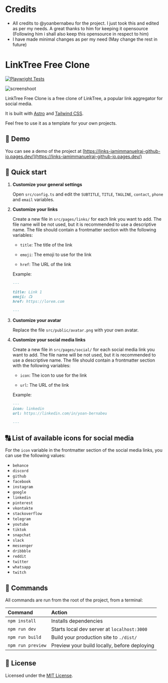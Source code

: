 # Credits
- All credits to @yoanbernabeu for the project. I just took this and edited as per my needs. A great thanks to him for keeping it opensource (Following him i shall also keep this opensource in respect to him)
- I have made minimal changes as per my need (May change the rest in future)

# LinkTree Free Clone

[![Playwright Tests](https://github.com/iamimmanuelraj/links.iamimmanuelraj.github.io/actions/workflows/playwright.yml/badge.svg)](https://github.com/iamimmanuelraj/links.iamimmanuelraj.github.io/actions/workflows/playwright.yml)

![screenshoot](readme.png)

LinkTree Free Clone is a free clone of LinkTree, a popular link aggregator for social media. 

It is built with [Astro](https://astro.build) and [Tailwind CSS](https://tailwindcss.com).

Feel free to use it as a template for your own projects.

## 👀 Demo

You can see a demo of the project at [https://links-iamimmanuelraj-github-io.pages.dev/](https://links-iamimmanuelraj-github-io.pages.dev/)

## 🚀 Quick start

1. **Customize your general settings**

   Open `src/config.ts` and edit the `SUBTITLE`, `TITLE`, `TAGLINE`, `contact`, `phone` and `email` variables.

2. **Customize your links**

    Create a new file in `src/pages/links/` for each link you want to add.
    The file name will be not used, but it is recommended to use a descriptive name.
    The file should contain a frontmatter section with the following variables:
    
    * `title`: The title of the link
    
    * `emoji`: The emoji to use for the link
    
    * `href`: The URL of the link

    Example:
    
    ```md
    ---

    title: Link 1
    emoji: 📺
    href: https://lorem.com

    ---
    ```

3. **Customize your avatar**

    Replace the file `src/public/avatar.png` with your own avatar.

4. **Customize your social media links**

    Create a new file in `src/pages/social/` for each social media link you want to add.
    The file name will be not used, but it is recommended to use a descriptive name.
    The file should contain a frontmatter section with the following variables:

    * `icon`: The icon to use for the link
    
    * `url`: The URL of the link

    Example:

    ```md
    ---
    icon: linkedin
    url: https://linkedin.com/in/yoan-bernabeu

    ---
    ```

## 🔠 List of available icons for social media

For the `icon` variable in the frontmatter section of the social media links, you can use the following values:

* `behance`
* `discord`
* `github`
* `facebook`
* `instagram`
* `google`
* `linkedin`
* `pinterest`
* `vkontakte`
* `stackoverflow`
* `telegram`
* `youtube`
* `tiktok`
* `snapchat`
* `slack`
* `messenger`
* `dribbble`
* `reddit`
* `twitter`
* `whatsapp`
* `twitch`

## 🧞 Commands

All commands are run from the root of the project, from a terminal:

| Command                | Action                                             |
| :--------------------- | :------------------------------------------------- |
| `npm install`          | Installs dependencies                              |
| `npm run dev`          | Starts local dev server at `localhost:3000`        |
| `npm run build`        | Build your production site to `./dist/`            |
| `npm run preview`      | Preview your build locally, before deploying       |

## 📝 License

Licensed under the [MIT License](./LICENSE).